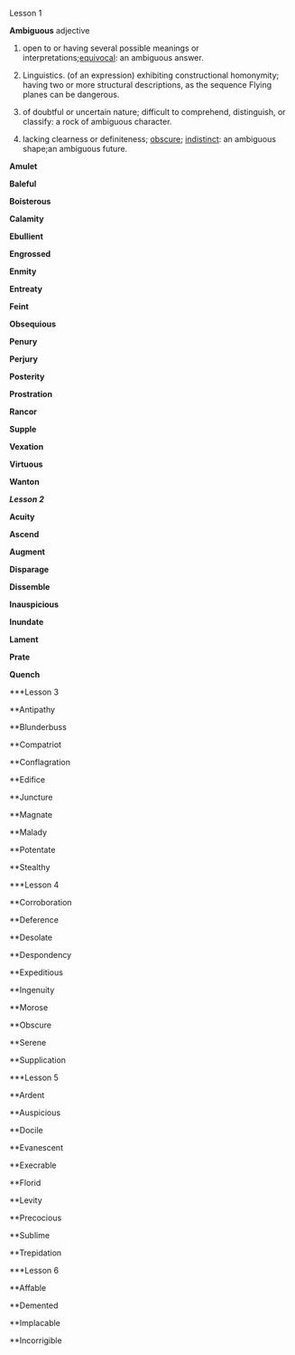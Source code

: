 Lesson 1

**Ambiguous**
adjective
1. open to or having several possible meanings or interpretations;[equivocal](https://www.dictionary.com/browse/equivocal): an ambiguous answer.
    
2. Linguistics. (of an expression) exhibiting constructional homonymity; having two or more structural descriptions, as the sequence Flying planes can be dangerous.
    

3. of doubtful or uncertain nature; difficult to comprehend, distinguish, or classify: a rock of ambiguous character.
    
4. lacking clearness or definiteness; [obscure](https://www.dictionary.com/browse/obscure); [indistinct](https://www.dictionary.com/browse/indistinct): an ambiguous shape;an ambiguous future.

**Amulet**

**Baleful**

**Boisterous**

**Calamity**

**Ebullient**

**Engrossed**

**Enmity**

**Entreaty**

**Feint**

**Obsequious**

**Penury**

**Perjury**

**Posterity**

**Prostration**

**Rancor**

**Supple**

**Vexation**

**Virtuous**

**Wanton**

***Lesson 2***

**Acuity**

**Ascend**

**Augment**

**Disparage**

**Dissemble**

**Inauspicious**

**Inundate**

**Lament**

**Prate**

**Quench**

***Lesson 3

**Antipathy

**Blunderbuss

**Compatriot

**Conflagration

**Edifice

**Juncture

**Magnate

**Malady

**Potentate

**Stealthy

***Lesson 4

**Corroboration

**Deference

**Desolate

**Despondency

**Expeditious

**Ingenuity

**Morose

**Obscure

**Serene

**Supplication

***Lesson 5

**Ardent

**Auspicious

**Docile

**Evanescent

**Execrable

**Florid

**Levity

**Precocious

**Sublime

**Trepidation

***Lesson 6

**Affable

**Demented

**Implacable

**Incorrigible



